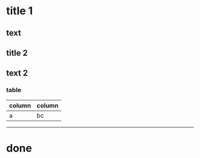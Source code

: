 # title 1
text
---
## title 2
text 2
---
### table
| column | column |
|--------|--------|
|  a     |  bc    |
---
# done
<!-- .element: class="graph" nvd3-line-chart="x" data="exampleData" width="600" height="350"-->
